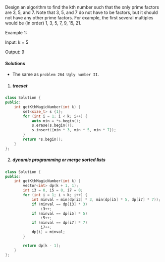 Design an algorithm to find the kth number such that the only prime factors are 3, 5, and 7. Note that 3, 5, and 7 do not have to be factors, but it should not have any other prime factors. For example, the first several multiples would be (in order) 1, 3, 5, 7, 9, 15, 21.

Example 1:

Input: k = 5

Output: 9


#### Solutions

- The same as `problem 264 Ugly number II`.

1. ##### treeset

```cpp
class Solution {
public:
    int getKthMagicNumber(int k) {
        set<size_t> s {1};
        for (int i = 1; i < k; i++) {
            auto min = *s.begin();
            s.erase(s.begin());
            s.insert({min * 3, min * 5, min * 7});
        }
        return *s.begin();
    }
};
```

2. ##### dynamic programming or merge sorted lists

```cpp
class Solution {
public:
    int getKthMagicNumber(int k) {
        vector<int> dp(k + 1, 1);
        int i3 = 0, i5 = 0, i7 = 0;
        for (int i = 1; i < k; i++) {
            int minval = min(dp[i3] * 3, min(dp[i5] * 5, dp[i7] * 7));
            if (minval == dp[i3] * 3)
                i3++;
            if (minval == dp[i5] * 5)
                i5++;
            if (minval == dp[i7] * 7)
                i7++;
            dp[i] = minval;
        }

        return dp[k - 1];
    }
};
```